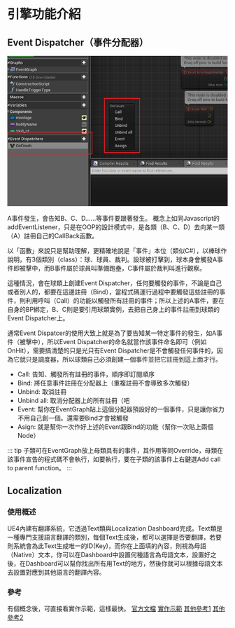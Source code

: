 # 引擎功能介紹

## Event Dispatcher（事件分配器）
![Event Dispatcher](./assets/on-finish.png)

A事件發生，會告知B、C、D......等事件要跟著發生。
概念上如同Javascript的addEventListener，只是在OOP的設計模式中，是各類（B、C、D）去向某一類（A）註冊自己的CallBack函數。

以「函數」來說只是幫助理解，更精確地說是「事件」本位（類似C#），以棒球作說明，有3個類別（class）：球、球員、裁判。設球被打擊到，球本身會觸發A事件即被擊中，而B事件屬於球員叫準備跑壘，C事件屬於裁判叫進行觀察。

這種情況，會在球類上創建Event Dispatcher，任何要觸發的事件，不論是自己或者別人的，都要在這邊註冊（Bind），當程式碼運行過程中要觸發這些註冊的事件，則利用呼叫（Call）的功能以觸發所有註冊的事件；所以上述的A事件，要在自身的BP綁定，B、C則是要引用球類實例，去把自己身上的事件註冊到球類的Event Dispatcher上。

通常Event Dispatcer的使用大致上就是為了要告知某一特定事件的發生，如A事件（被擊中），所以Event Dispatcher的命名就當作該事件命名即可（例如OnHit），需要搞清楚的只是光只有Event Dispatcher是不會觸發任何事件的，因為它就只是調度器，所以球類自己必須創建一個事件並把它註冊到這上面才行。


* Call: 告知、觸發所有註冊的事件，順序即訂閱順序
* Bind: 將任意事件註冊在分配器上（重複註冊不會導致多次觸發）
* Unbind: 取消註冊
* Unbind all: 取消分配器上的所有註冊（吧
* Event: 幫你在EventGraph貼上這個分配器預設好的一個事件，只是讓你省力不用自己創一個。還需要Bind才會被觸發
* Asign: 就是幫你一次作好上述的Event跟Bind的功能（幫你一次貼上兩個Node）

::: tip
子類可在EventGraph放上母類具有的事件，其作用等同Override，母類在該事件宣告的程式碼不會執行，如要執行，要在子類的該事件上右鍵選Add call to parent function。
:::

## Localization
### 使用概述
UE4內建有翻譯系統，它透過Text類與Localization Dashboard完成。Text類是一種專門支援語言翻譯的類別，每個Text生成後，都可以選擇是否要翻譯，若要則系統會為此Text生成唯一的ID(Key)，而你在上面填的內容，則視為母語（Native）文本，你可以在Dashboard中設置何種語言為母語文本，設置好之後，在Dashboard可以幫你找出所有用Text的地方，然後你就可以根據母語文本去設置對應到其他語言的翻譯內容。

### 參考
有個概念後，可直接看實作示範，這樣最快。
[官方文檔](https://docs.unrealengine.com/4.26/zh-CN/ProductionPipelines/Localization/)
[實作示範](https://www.youtube.com/watch?v=UD2_TEgxkqs&ab_channel=UnrealEngine)
[其他參考1](https://forums.unrealengine.com/t/localization-dashboard-preview-and-explanation-of-ue4s-text-localization-process/24650)
[其他參考2](https://medium.com/@lojungyun/ue4-%E7%9A%84%E6%9C%AC%E5%9C%B0%E5%8C%96%E7%B3%BB%E7%B5%B1%E4%BB%8B%E7%B4%B9-%E8%A8%AD%E5%AE%9A%E7%AF%87-5108ddc1e0df)